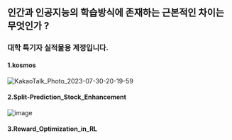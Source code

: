 ## 인간과 인공지능의 학습방식에 존재하는 근본적인 차이는 무엇인가 ?
### 대학 특기자 실적물용 계정입니다.
#### 1.kosmos
![KakaoTalk_Photo_2023-07-30-20-19-59](https://github.com/ytgw2050/ytgw2050/assets/120427672/fbb3ea79-f05b-4c3a-b412-94695387e85f)

#### 2.Split-Prediction_Stock_Enhancement
![image](https://github.com/ytgw2050/ytgw2050/assets/120427672/b5f03211-8ec7-48be-8c63-af86810e64c6)

#### 3.Reward_Optimization_in_RL



<!--
**ytgw2050/ytgw2050** is a ✨ _special_ ✨ repository because its `README.md` (this file) appears on your GitHub profile.

Here are some ideas to get you started:

- 🔭 I’m currently working on ...
- 🌱 I’m currently learning ...
- 👯 I’m looking to collaborate on ...
- 🤔 I’m looking for help with ...
- 💬 Ask me about ...
- 📫 How to reach me: ...
- 😄 Pronouns: ...
- ⚡ Fun fact: ...
-->
